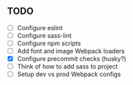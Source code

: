 ## TODO

- [ ] Configure eslint
- [ ] Configure sass-lint
- [ ] Configure npm scripts
- [ ] Add font and image Webpack loaders
- [x] Configure precommit checks (husky?)
- [ ] Think of how to add sass to project
- [ ] Setup dev vs prod Webpack configs
